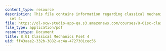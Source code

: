 ```yaml
---
content_type: resource
description: This file contains information regarding classical mechanics problem
  set 4.
file: https://ol-ocw-studio-app-qa.s3.amazonaws.com/courses/8-01sc-classical-mechanics-fall-2016/ff43aae2332b3882ac4a4727301cec56_MIT8_01F16_pset4.pdf
file_type: application/pdf
resourcetype: Document
title: 8.01 Classical Mechanics Pset 4
uid: ff43aae2-332b-3882-ac4a-4727301cec56
---
```

